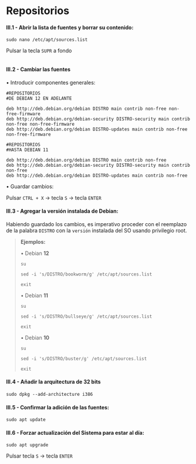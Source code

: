 # Repositorios

#### III.1 - Abrir la lista de fuentes y borrar su contenido:

~~~
sudo nano /etc/apt/sources.list
~~~

Pulsar la tecla `SUPR` a fondo

~~~

~~~

#### III.2 - Cambiar las fuentes

• Introducir componentes generales:

~~~
#REPOSITORIOS
#DE DEBIAN 12 EN ADELANTE

deb http://deb.debian.org/debian DISTRO main contrib non-free non-free-firmware
deb http://deb.debian.org/debian-security DISTRO-security main contrib non-free non-free-firmware
deb http://deb.debian.org/debian DISTRO-updates main contrib non-free non-free-firmware
~~~

~~~
#REPOSITORIOS
#HASTA DEBIAN 11

deb http://deb.debian.org/debian DISTRO main contrib non-free
deb http://deb.debian.org/debian-security DISTRO-security main contrib non-free
deb http://deb.debian.org/debian DISTRO-updates main contrib non-free
~~~

• Guardar cambios:

Pulsar `CTRL + X` → tecla `S` → tecla `ENTER`


#### III.3 - Agregar la versión instalada de Debian:

Habiendo guardado los cambios, es imperativo proceder con el reemplazo de la palabra `DISTRO` con la `versión` instalada del SO usando privilegio root.

> **Ejemplos:**
> <p> <p>
>
> 
> • Debian **12**
> ~~~
> su
> ~~~
> ~~~
> sed -i 's/DISTRO/bookworm/g' /etc/apt/sources.list
> ~~~
> ~~~
> exit
> ~~~
>
> • Debian **11**
> ~~~
> su
> ~~~
> ~~~
> sed -i 's/DISTRO/bullseye/g' /etc/apt/sources.list
> ~~~
> ~~~
> exit
> ~~~
>  
> • Debian **10**
> ~~~
> su
> ~~~
> ~~~
> sed -i 's/DISTRO/buster/g' /etc/apt/sources.list
> ~~~
> ~~~
> exit
> ~~~

#### III.4 - Añadir la arquitectura de 32 bits 

~~~
sudo dpkg --add-architecture i386
~~~


#### III.5 - Confirmar la adición de las fuentes:

~~~
sudo apt update
~~~


#### III.6 - Forzar actualización del Sistema para estar al día:

~~~
sudo apt upgrade
~~~

Pulsar tecla `S` → tecla `ENTER`

